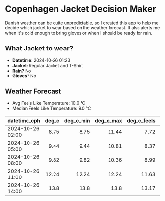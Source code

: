 
# Copenhagen Jacket Decision Maker

Danish weather can be quite unpredictable, so I created this app to help me decide which jacket to wear based on the weather forecast. 
It also alerts me when it's cold enough to bring gloves or when I should be ready for rain.

## What Jacket to wear?

- **Datetime**: 2024-10-26 01:23
- **Jacket**: Regular Jacket and T-Shirt
- **Rain?** No
- **Gloves?** No

## Weather Forecast
- Avg Feels Like Temperature: 10.0 °C
- Median Feels Like Temperature: 9.0 °C

| datetime_cph     |   deg_c |   deg_c_min |   deg_c_max |   deg_c_feels | weather   | wind   | rain   |
|:-----------------|--------:|------------:|------------:|--------------:|:----------|:-------|:-------|
| 2024-10-26 02:00 |    8.75 |        8.75 |       11.44 |          7.72 | Clouds    | Low    | None   |
| 2024-10-26 05:00 |    9.44 |        9.44 |       10.81 |          8.37 | Clouds    | Low    | None   |
| 2024-10-26 08:00 |    9.82 |        9.82 |       10.36 |          8.99 | Clouds    | Low    | None   |
| 2024-10-26 11:00 |   12.24 |       12.24 |       12.24 |         11.63 | Clear     | Low    | None   |
| 2024-10-26 14:00 |   13.8  |       13.8  |       13.8  |         13.17 | Clear     | Low    | None   |
        